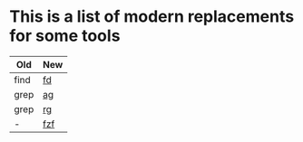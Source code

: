 # This is a list of modern replacements for some tools

| Old         | New                                                  |
| ----------- | -----------                                          |
| find        | [fd](https://github.com/sharkdp/fd)                  |
| grep        | [ag](https://github.com/ggreer/the_silver_searcher)  |
| grep        | [rg](https://github.com/BurntSushi/ripgrep)          |
| -           | [fzf](https://github.com/junegunn/fzf)               |
